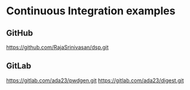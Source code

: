 # Continuous Integration examples

## GitHub

   https://github.com/RajaSrinivasan/dsp.git

## GitLab

  https://gitlab.com/ada23/pwdgen.git
  https://gitlab.com/ada23/digest.git
